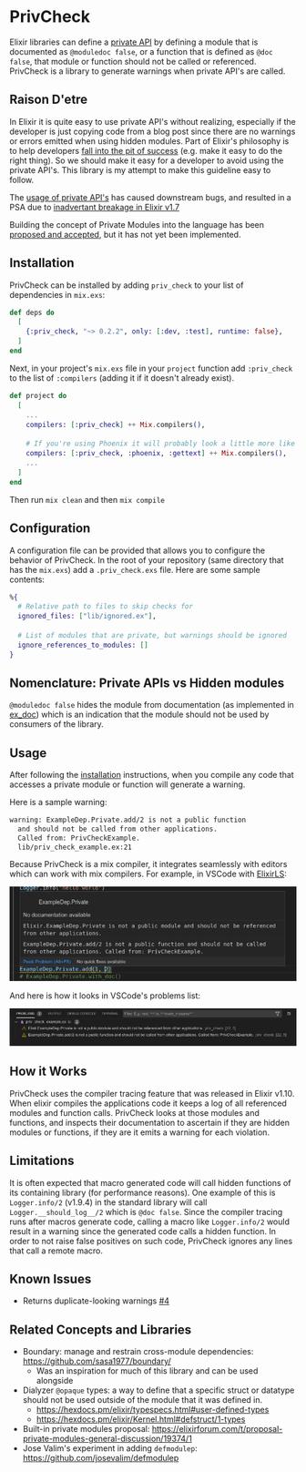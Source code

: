 # PrivCheck

Elixir libraries can define a [private
API](https://hexdocs.pm/elixir/writing-documentation.html#hiding-internal-modules-and-functions)
by defining a module that is documented as `@moduledoc false`, or a function
that is defined as `@doc false`, that module or function should not be called or
referenced. PrivCheck is a library to generate warnings when private API's are
called.

## Raison D'etre

In Elixir it is quite easy to use private API's without realizing, especially if
the developer is just copying code from a blog post since there are no warnings
or errors emitted when using hidden modules. Part of Elixir's philosophy is to
help developers [fall into the pit of
success](https://blog.codinghorror.com/falling-into-the-pit-of-success/) (e.g.
make it easy to do the right thing). So we should make it easy for a developer
to avoid using the private API's. This library is my attempt to make this
guideline easy to follow.

The [usage of private
API's](https://elixirforum.com/t/proposal-private-modules-general-discussion/19374/151)
has caused downstream bugs, and resulted in a PSA due to [inadvertant breakage
in Elixir
v1.7](https://elixirforum.com/t/psa-do-not-use-private-apis-request-a-feature-instead/15449)

Building the concept of Private Modules into the language has been [proposed and
accepted](https://elixirforum.com/t/proposal-private-modules-general-discussion/19374/143),
but it has not yet been implemented.

## Installation

PrivCheck can be installed by adding `priv_check` to your list of dependencies
in `mix.exs`:

```elixir
def deps do
  [
    {:priv_check, "~> 0.2.2", only: [:dev, :test], runtime: false},
  ]
end
```

Next, in your project's `mix.exs` file in your `project` function add
`:priv_check` to the list of `:compilers` (adding it if it doesn't already
exist).

```elixir
def project do
  [
    ...
    compilers: [:priv_check] ++ Mix.compilers(),

    # If you're using Phoenix it will probably look a little more like this instead:
    compilers: [:priv_check, :phoenix, :gettext] ++ Mix.compilers(),
    ...
  ]
end
```

Then run `mix clean` and then `mix compile`

## Configuration

A configuration file can be provided that allows you to configure the behavior
of PrivCheck. In the root of your repository (same directory that has the
`mix.exs`) add a `.priv_check.exs` file. Here are some sample contents:

```elixir
%{
  # Relative path to files to skip checks for
  ignored_files: ["lib/ignored.ex"],

  # List of modules that are private, but warnings should be ignored
  ignore_references_to_modules: []
}
```

## Nomenclature: Private APIs vs Hidden modules

`@moduledoc false` hides the module from documentation (as implemented in
[ex_doc](https://github.com/elixir-lang/ex_doc)) which is an indication that the
module should not be used by consumers of the library.

## Usage

After following the [installation](#installation) instructions, when you compile
any code that accesses a private module or function will generate a warning.

Here is a sample warning:

```
warning: ExampleDep.Private.add/2 is not a public function
  and should not be called from other applications.
  Called from: PrivCheckExample.
  lib/priv_check_example.ex:21
```

Because PrivCheck is a mix compiler, it integrates seamlessly with editors which
can work with mix compilers. For example, in VSCode with
[ElixirLS](https://github.com/elixir-lsp/elixir-ls/):

![Detailed Screnshot of a PrivCheck warning](warning-screenshot.png)

And here is how it looks in VSCode's problems list:

![Screenshot of list of problems that PrivCheck raised](warning-problems-screenshot.png)

## How it Works

PrivCheck uses the compiler tracing feature that was released in Elixir v1.10.
When elixir compiles the applications code it keeps a log of all referenced
modules and function calls. PrivCheck looks at those modules and functions, and
inspects their documentation to ascertain if they are hidden modules or
functions, if they are it emits a warning for each violation.

## Limitations

It is often expected that macro generated code will call hidden functions of its
containing library (for performance reasons). One example of this is
`Logger.info/2` (v1.9.4) in the standard library will call
`Logger.__should_log__/2` which is `@doc false`. Since the compiler tracing runs
after macros generate code, calling a macro like `Logger.info/2` would result in
a warning since the generated code calls a hidden function. In order to not
raise false positives on such code, PrivCheck ignores any lines that call a
remote macro.

## Known Issues

* Returns duplicate-looking warnings [#4](https://github.com/axelson/priv_check/issues/4)

## Related Concepts and Libraries

* Boundary: manage and restrain cross-module dependencies:
  https://github.com/sasa1977/boundary/
  * Was an inspiration for much of this library and can be used alongside
* Dialyzer `@opaque` types: a way to define that a specific struct or datatype
  should not be used outside of the module that it was defined in.
  * https://hexdocs.pm/elixir/typespecs.html#user-defined-types
  * https://hexdocs.pm/elixir/Kernel.html#defstruct/1-types
* Built-in private modules proposal:
  https://elixirforum.com/t/proposal-private-modules-general-discussion/19374/1
* Jose Valim's experiment in adding `defmodulep`: https://github.com/josevalim/defmodulep

